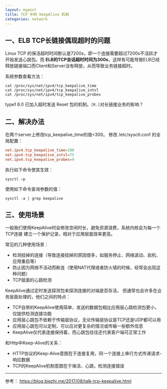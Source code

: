 ```yaml
---
layout: mypost
title: TCP 中的 KeepAlive 机制
categories: network
---
```

## 一、ELB TCP长链接偶现超时的问题
Linux TCP 的保活超时时间默认是7200s，即一个连接需要超过7200s不活跃才开始发送心跳包。而 **ELB的TCP会话超时时间为300s**，这样有可能导致ELB已经释放链接端口而Client和Server没有释放，从而导致业务链接超时。

系统参数查看方法：
```shell
cat /proc/sys/net/ipv4/tcp_keepalive_time
cat /proc/sys/net/ipv4/tcp_keepalive_intvl
cat /proc/sys/net/ipv4/tcp_keepalive_probes
```
type1 8.0 已加入超时发送 Reset 包的机制。`[R.]`对长链接业务的影响？
## 二、解决办法
在两个server上修改tcp_keepalive_time的值<300。
修改 /etc/sysctl.conf 的全局配置：
```conf
net.ipv4.tcp_keepalive_time=200
net.ipv4.tcp_keepalive_intvl=75
net.ipv4.tcp_keepalive_probes=9
```
执行如下命令使其生效：
```shell
sysctl –p
```
使用如下命令查询参数的值：
```shell
sysctl -a | grep keepalive
```

## 三、使用场景
一般我们使用KeepAlive时会修改空闲时长，避免资源浪费，系统内核会为每一个TCP连接 建立一个保护记录，相对于应用层面效率更高。

常见的几种使用场景：

- 检测挂掉的连接（导致连接挂掉的原因很多，如服务停止、网络波动、宕机、应用重启等）
- 防止因为网络不活动而断连（使用NAT代理或者防火墙的时候，经常会出现这种问题）
- TCP层面的心跳检测

KeepAlive通过定时发送探测包来探测连接的对端是否存活， 但通常也会许多在业务层面处理的，他们之间的特点：

- TCP自带的KeepAlive使用简单，发送的数据包相比应用层心跳检测包更小，仅提供检测连接功能
- 应用层心跳包不依赖于传输层协议，无论传输层协议是TCP还是UDP都可以用
- 应用层心跳包可以定制，可以应对更复杂的情况或传输一些额外信息
- KeepAlive仅代表连接保持着，而心跳包往往还代表客户端可正常工作

和Http中Keep-Alive的关系：
- HTTP协议的Keep-Alive意图在于连接复用，同一个连接上串行方式传递请求-响应数据
- TCP的KeepAlive机制意图在于保活、心跳，检测连接错误


<hr>

参考：
https://blog.biezhi.me/2017/08/talk-tcp-keepalive.html



